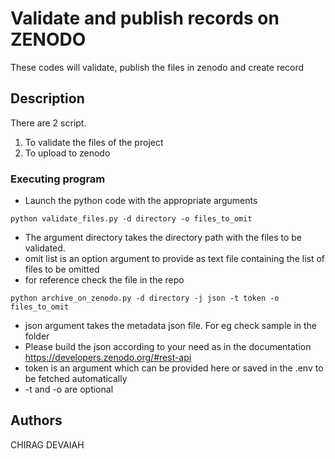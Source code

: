# Validate and publish records on ZENODO

These codes will validate, publish the files in zenodo and create record

## Description

There are 2 script.
1. To validate the files of the project
2. To upload to zenodo

### Executing program

* Launch the python code with the appropriate arguments
```
python validate_files.py -d directory -o files_to_omit
```
* The argument directory takes the directory path with the files to be validated.
* omit list is an option argument to provide as text file containing the list of files to be omitted
* for reference check the file in the repo

```
python archive_on_zenodo.py -d directory -j json -t token -o files_to_omit
```
* json argument takes the metadata json file. For eg check sample in the folder
* Please build the json according to your need as in the documentation https://developers.zenodo.org/#rest-api
* token is an argument which can be provided here or saved in the .env to be fetched automatically
* -t and -o are optional

## Authors

CHIRAG DEVAIAH

